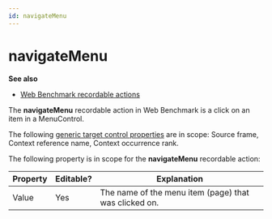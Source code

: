 ```yaml
---
id: navigateMenu
---
```


# navigateMenu

**See also**

- [Web Benchmark recordable actions](/docs/Web_and_app_UIs/Web_Benchmark_recordable_actions)

The **navigateMenu** recordable action in Web Benchmark is a click on an item in a MenuControl.

The following [generic target control properties](/docs/Web_and_app_UIs/Testing_your_web_application_with_USoft_Web_Benchmark/Web_Benchmark_test_editing_Identifying_target_controls_and_their_properties.md) are in scope: Source frame, Context reference name, Context occurrence rank.

The following property is in scope for the **navigateMenu** recordable action:

|**Property**|**Editable?**|**Explanation**|
|--------|--------|--------|
|Value   |Yes     |The name of the menu item (page) that was clicked on.|



 